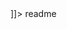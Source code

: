 <snippet>
  <content><![CDATA[
# ${1:Zup Test front-end}
Zup test for job
## Installation
```sh
npm install && npm start
```
## Usage
Open in browser: http://localhost:3000

]]></content>
  <tabTrigger>readme</tabTrigger>
</snippet>